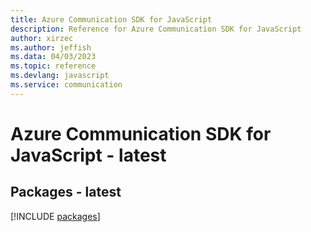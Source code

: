 ```yaml
---
title: Azure Communication SDK for JavaScript
description: Reference for Azure Communication SDK for JavaScript
author: xirzec
ms.author: jeffish
ms.data: 04/03/2023
ms.topic: reference
ms.devlang: javascript
ms.service: communication
---
```

# Azure Communication SDK for JavaScript - latest
## Packages - latest
[!INCLUDE [packages](communication-index.md)]